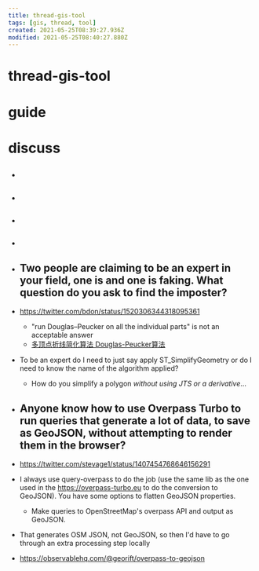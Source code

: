 ```yaml
---
title: thread-gis-tool
tags: [gis, thread, tool]
created: 2021-05-25T08:39:27.936Z
modified: 2021-05-25T08:40:27.880Z
---
```


# thread-gis-tool

# guide

# discuss
- ## 

- ## 

- ## 

- ## 

- ## Two people are claiming to be an expert in your field, one is and one is faking. What question do you ask to find the imposter?
- https://twitter.com/bdon/status/1520306344318095361
  - "run Douglas–Peucker on all the individual parts" is not an acceptable answer
  - [多顶点折线简化算法 Douglas-Peucker算法](https://www.jianshu.com/p/33daae916175)
- To be an expert do I need to just say apply ST_SimplifyGeometry or do I need to know the name of the algorithm applied?
  - How do you simplify a polygon _without using JTS or a derivative_…

- ## Anyone know how to use Overpass Turbo to run queries that generate a lot of data, to save as GeoJSON, without attempting to render them in the browser?
- https://twitter.com/stevage1/status/1407454768646156291
- I always use query-overpass to do the job (use the same lib as the one used in the https://overpass-turbo.eu to do the conversion to GeoJSON). You have some options to flatten GeoJSON properties.
  - Make queries to OpenStreetMap's overpass API and output as GeoJSON.
- That generates OSM JSON, not GeoJSON, so then I'd have to go through an extra processing step locally
- https://observablehq.com/@georift/overpass-to-geojson
